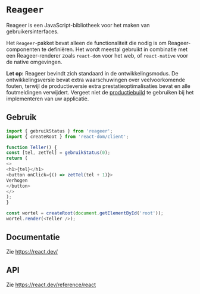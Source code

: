 # `Reageer`

Reageer is een JavaScript-bibliotheek voor het maken van gebruikersinterfaces.

Het `Reageer`-pakket bevat alleen de functionaliteit die nodig is om Reageer-componenten te definiëren. Het wordt meestal gebruikt in combinatie met een Reageer-renderer zoals `react-dom` voor het web, of `react-native` voor de native omgevingen.

**Let op:** Reageer bevindt zich standaard in de ontwikkelingsmodus. De ontwikkelingsversie bevat extra waarschuwingen over veelvoorkomende fouten, terwijl de productieversie extra prestatieoptimalisaties bevat en alle foutmeldingen verwijdert. Vergeet niet de [productiebuild](https://reactjs.org/docs/optimizing-performance.html#use-the-production-build) te gebruiken bij het implementeren van uw applicatie.

## Gebruik

```js
import { gebruikStatus } from 'reageer';
import { createRoot } from 'react-dom/client';

function Teller() {
const [tel, zetTel] = gebruikStatus(0);
return (
<>
<h1>{tel}</h1>
<button onClick={() => zetTel(tel + 1)}>
Verhogen
</button>
</>
);
}

const wortel = createRoot(document.getElementById('root'));
wortel.render(<Teller />);
```

## Documentatie

Zie https://react.dev/

## API

Zie https://react.dev/reference/react
